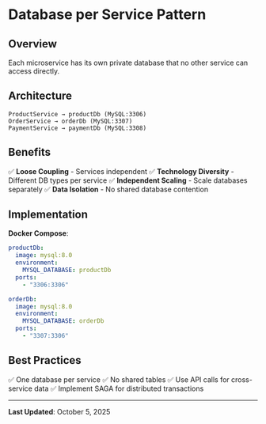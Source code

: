 # Database per Service Pattern

## Overview

Each microservice has its own private database that no other service can access directly.

## Architecture

```
ProductService → productDb (MySQL:3306)
OrderService → orderDb (MySQL:3307)
PaymentService → paymentDb (MySQL:3308)
```

## Benefits

✅ **Loose Coupling** - Services independent
✅ **Technology Diversity** - Different DB types per service
✅ **Independent Scaling** - Scale databases separately
✅ **Data Isolation** - No shared database contention

## Implementation

**Docker Compose**:
```yaml
productDb:
  image: mysql:8.0
  environment:
    MYSQL_DATABASE: productDb
  ports:
    - "3306:3306"

orderDb:
  image: mysql:8.0
  environment:
    MYSQL_DATABASE: orderDb
  ports:
    - "3307:3306"
```

## Best Practices

✅ One database per service
✅ No shared tables
✅ Use API calls for cross-service data
✅ Implement SAGA for distributed transactions

---

**Last Updated**: October 5, 2025
